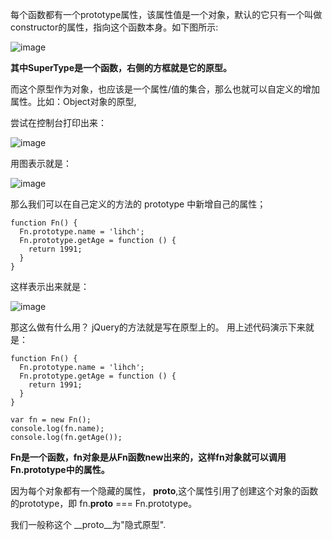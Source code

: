每个函数都有一个prototype属性，该属性值是一个对象，默认的它只有一个叫做 constructor的属性，指向这个函数本身。如下图所示:

![image](https://user-images.githubusercontent.com/24636279/120297570-cd303300-c2fb-11eb-8181-8efb17105413.png)

**其中SuperType是一个函数，右侧的方框就是它的原型。**

而这个原型作为对象，也应该是一个属性/值的集合，那么也就可以自定义的增加属性。比如：Object对象的原型,

尝试在控制台打印出来：

![image](https://user-images.githubusercontent.com/24636279/120298124-5fd0d200-c2fc-11eb-991c-006516804a70.png)

用图表示就是：


![image](https://user-images.githubusercontent.com/24636279/120300182-46308a00-c2fe-11eb-85c5-4a92dd8a78e7.png)

那么我们可以在自己定义的方法的 prototype 中新增自己的属性；

```
function Fn() {
  Fn.prototype.name = 'lihch';
  Fn.prototype.getAge = function () {
    return 1991;
  }
}
```
这样表示出来就是：

![image](https://user-images.githubusercontent.com/24636279/120301005-09b15e00-c2ff-11eb-8bee-1a46dd235a64.png)

那这么做有什么用？
jQuery的方法就是写在原型上的。
用上述代码演示下来就是：
```
function Fn() {
  Fn.prototype.name = 'lihch';
  Fn.prototype.getAge = function () {
    return 1991;
  }
}

var fn = new Fn();
console.log(fn.name);
console.log(fn.getAge());
```

**Fn是一个函数，fn对象是从Fn函数new出来的，这样fn对象就可以调用Fn.prototype中的属性。**

因为每个对象都有一个隐藏的属性， __proto__,这个属性引用了创建这个对象的函数的prototype，即 fn.__proto__ === Fn.prototype。

我们一般称这个 __proto__为"隐式原型".

